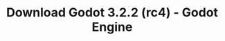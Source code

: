 ---
# Generated by /scripts/js/download_archive_generator !!! do not edit by hand !!!
title: 'Download Godot 3.2.2 (rc4) - Godot Engine'
type: 'download/archive'
name: '3.2.2'
flavor: 'rc4'
release_date: '2020-06-25T03:00:00-00:00'
release_notes: '/article/release-candidate-godot-3-2-2-rc-4/'
links:
  android.apk:
    name: 'android.apk'
    title: 'Android'
    caption: 'Universal APK (ARM64 + ARMv7 + x86_64 + x86)'
    tags:
      - 'APK download'
      - 'ARM64/v7'
      - 'x86 (64 & 32 bit)'
    hosts:
      github_builds:
        regular: 'https://github.com/godotengine/godot-builds/releases/download/3.2.2-rc4/Godot_v3.2.2-rc4_android_editor.apk'
        mono: '#'
      github:
        regular: 'https://github.com/godotengine/godot/releases/download/3.2.2-rc4/Godot_v3.2.2-rc4_android_editor.apk'
        mono: '#'
  macos.universal:
    name: 'macos.universal'
    title: 'macOS'
    caption: 'Universal (x86_64 + Apple Silicon)'
    tags:
      - 'Intel/Apple Silicon'
      - '64 bit'
    hosts:
      github_builds:
        regular: 'https://github.com/godotengine/godot-builds/releases/download/3.2.2-rc4/Godot_v3.2.2-rc4_osx.universal.zip'
        mono: 'https://github.com/godotengine/godot-builds/releases/download/3.2.2-rc4/Godot_v3.2.2-rc4_mono_osx.universal.zip'
      github:
        regular: 'https://github.com/godotengine/godot/releases/download/3.2.2-rc4/Godot_v3.2.2-rc4_osx.universal.zip'
        mono: 'https://github.com/godotengine/godot/releases/download/3.2.2-rc4/Godot_v3.2.2-rc4_mono_osx.universal.zip'
  windows.64:
    name: 'windows.64'
    title: 'Windows'
    caption: 'Standard (x86_64)'
    tags:
      - '64 bit'
    hosts:
      github_builds:
        regular: 'https://github.com/godotengine/godot-builds/releases/download/3.2.2-rc4/Godot_v3.2.2-rc4_win64.exe.zip'
        mono: 'https://github.com/godotengine/godot-builds/releases/download/3.2.2-rc4/Godot_v3.2.2-rc4_mono_win64.zip'
      github:
        regular: 'https://github.com/godotengine/godot/releases/download/3.2.2-rc4/Godot_v3.2.2-rc4_win64.exe.zip'
        mono: 'https://github.com/godotengine/godot/releases/download/3.2.2-rc4/Godot_v3.2.2-rc4_mono_win64.zip'
  linux_server.headless.64:
    name: 'linux_server.headless.64'
    title: 'Linux Server'
    caption: 'Headless (x86_64)'
    tags:
      - '64 bit'
      - 'Headless'
    hosts:
      github_builds:
        regular: 'https://github.com/godotengine/godot-builds/releases/download/3.2.2-rc4/Godot_v3.2.2-rc4_linux_headless.64.zip'
        mono: 'https://github.com/godotengine/godot-builds/releases/download/3.2.2-rc4/Godot_v3.2.2-rc4_mono_linux_headless_64.zip'
      github:
        regular: 'https://github.com/godotengine/godot/releases/download/3.2.2-rc4/Godot_v3.2.2-rc4_linux_headless.64.zip'
        mono: 'https://github.com/godotengine/godot/releases/download/3.2.2-rc4/Godot_v3.2.2-rc4_mono_linux_headless_64.zip'
  web:
    name: 'web'
    title: 'Web editor'
    caption: ''
    tags:
      - 'Self-hosted'
      - 'Cross-platform'
    hosts:
      github_builds:
        regular: 'https://github.com/godotengine/godot-builds/releases/download/3.2.2-rc4/Godot_v3.2.2-rc4_web_editor.zip'
        mono: '#'
      github:
        regular: 'https://github.com/godotengine/godot/releases/download/3.2.2-rc4/Godot_v3.2.2-rc4_web_editor.zip'
        mono: '#'
  linux.64:
    name: 'linux.64'
    title: 'Linux'
    caption: 'Standard (x86_64)'
    tags:
      - '64 bit'
    hosts:
      github_builds:
        regular: 'https://github.com/godotengine/godot-builds/releases/download/3.2.2-rc4/Godot_v3.2.2-rc4_x11.64.zip'
        mono: 'https://github.com/godotengine/godot-builds/releases/download/3.2.2-rc4/Godot_v3.2.2-rc4_mono_x11_64.zip'
      github:
        regular: 'https://github.com/godotengine/godot/releases/download/3.2.2-rc4/Godot_v3.2.2-rc4_x11.64.zip'
        mono: 'https://github.com/godotengine/godot/releases/download/3.2.2-rc4/Godot_v3.2.2-rc4_mono_x11_64.zip'
  linux.32:
    name: 'linux.32'
    title: 'Linux'
    caption: 'Standard (x86)'
    tags:
      - '32 bit'
    hosts:
      github_builds:
        regular: 'https://github.com/godotengine/godot-builds/releases/download/3.2.2-rc4/Godot_v3.2.2-rc4_x11.32.zip'
        mono: 'https://github.com/godotengine/godot-builds/releases/download/3.2.2-rc4/Godot_v3.2.2-rc4_mono_x11_32.zip'
      github:
        regular: 'https://github.com/godotengine/godot/releases/download/3.2.2-rc4/Godot_v3.2.2-rc4_x11.32.zip'
        mono: 'https://github.com/godotengine/godot/releases/download/3.2.2-rc4/Godot_v3.2.2-rc4_mono_x11_32.zip'
  windows.32:
    name: 'windows.32'
    title: 'Windows'
    caption: 'Standard (x86)'
    tags:
      - '32 bit'
    hosts:
      github_builds:
        regular: 'https://github.com/godotengine/godot-builds/releases/download/3.2.2-rc4/Godot_v3.2.2-rc4_win32.exe.zip'
        mono: 'https://github.com/godotengine/godot-builds/releases/download/3.2.2-rc4/Godot_v3.2.2-rc4_mono_win32.zip'
      github:
        regular: 'https://github.com/godotengine/godot/releases/download/3.2.2-rc4/Godot_v3.2.2-rc4_win32.exe.zip'
        mono: 'https://github.com/godotengine/godot/releases/download/3.2.2-rc4/Godot_v3.2.2-rc4_mono_win32.zip'
  linux_server.64:
    name: 'linux_server.64'
    title: 'Linux Server'
    caption: 'Standard (x86_64)'
    tags:
      - '64 bit'
    hosts:
      github_builds:
        regular: 'https://github.com/godotengine/godot-builds/releases/download/3.2.2-rc4/Godot_v3.2.2-rc4_linux_server.64.zip'
        mono: 'https://github.com/godotengine/godot-builds/releases/download/3.2.2-rc4/Godot_v3.2.2-rc4_mono_linux_server_64.zip'
      github:
        regular: 'https://github.com/godotengine/godot/releases/download/3.2.2-rc4/Godot_v3.2.2-rc4_linux_server.64.zip'
        mono: 'https://github.com/godotengine/godot/releases/download/3.2.2-rc4/Godot_v3.2.2-rc4_mono_linux_server_64.zip'
  aar_library:
    name: 'aar_library'
    title: 'AAR library'
    caption: ''
    tags:
      - 'Android plugins'
      - 'Java'
      - 'Kotlin'
    hosts:
      github_builds:
        regular: 'https://github.com/godotengine/godot-builds/releases/download/3.2.2-rc4/godot-lib.3.2.2.rc4.release.aar'
        mono: 'https://github.com/godotengine/godot-builds/releases/download/3.2.2-rc4/godot-lib.3.2.2.rc4.mono.release.aar'
      github:
        regular: 'https://github.com/godotengine/godot/releases/download/3.2.2-rc4/godot-lib.3.2.2.rc4.release.aar'
        mono: 'https://github.com/godotengine/godot/releases/download/3.2.2-rc4/godot-lib.3.2.2.rc4.mono.release.aar'
  templates:
    name: 'templates'
    title: 'Export templates'
    caption: ''
    tags:
      - 'Used to export your games to all supported platforms'
    hosts:
      github_builds:
        regular: 'https://github.com/godotengine/godot-builds/releases/download/3.2.2-rc4/Godot_v3.2.2-rc4_export_templates.tpz'
        mono: 'https://github.com/godotengine/godot-builds/releases/download/3.2.2-rc4/Godot_v3.2.2-rc4_mono_export_templates.tpz'
      github:
        regular: 'https://github.com/godotengine/godot/releases/download/3.2.2-rc4/Godot_v3.2.2-rc4_export_templates.tpz'
        mono: 'https://github.com/godotengine/godot/releases/download/3.2.2-rc4/Godot_v3.2.2-rc4_mono_export_templates.tpz'
primaryPlatforms:
  - 'android.apk'
  - 'macos.universal'
  - 'windows.64'
  - 'linux_server.headless.64'
  - 'web'
  - 'templates'
---